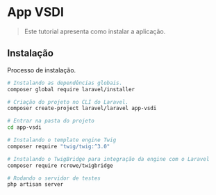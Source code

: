 # App VSDI
> Este tutorial apresenta como instalar a aplicação.
## Instalação
Processo de instalação.

```bash
# Instalando as dependências globais.
composer global require laravel/installer

# Criação do projeto no CLI do Laravel.
composer create-project laravel/laravel app-vsdi

# Entrar na pasta do projeto
cd app-vsdi

# Instalando o template engine Twig	
composer require "twig/twig:^3.0"

# Instalando o TwigBridge para integração da engine com o Laravel
composer require rcrowe/twigbridge

# Rodando o servidor de testes
php artisan server

```